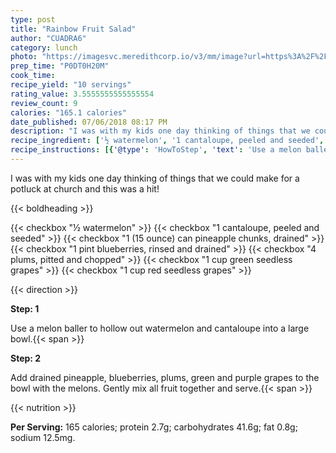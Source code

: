 ```yaml
---
type: post
title: "Rainbow Fruit Salad"
author: "CUADRA6"
category: lunch
photo: "https://imagesvc.meredithcorp.io/v3/mm/image?url=https%3A%2F%2Fimages.media-allrecipes.com%2Fuserphotos%2F95674.jpg"
prep_time: "P0DT0H20M"
cook_time: 
recipe_yield: "10 servings"
rating_value: 3.5555555555555554
review_count: 9
calories: "165.1 calories"
date_published: 07/06/2018 08:17 PM
description: "I was with my kids one day thinking of things that we could make for a potluck  at church and this was a hit!"
recipe_ingredient: ['½ watermelon', '1 cantaloupe, peeled and seeded', '1 (15 ounce) can pineapple chunks, drained', '1 pint blueberries, rinsed and drained', '4 plums, pitted and chopped', '1 cup green seedless grapes', '1 cup red seedless grapes']
recipe_instructions: [{'@type': 'HowToStep', 'text': 'Use a melon baller to hollow out watermelon and cantaloupe into a large bowl.\n'}, {'@type': 'HowToStep', 'text': 'Add drained pineapple, blueberries, plums, green and purple grapes to the bowl with the melons.  Gently mix all fruit together and serve.\n'}]
---
```


I was with my kids one day thinking of things that we could make for a potluck  at church and this was a hit! 

{{< boldheading >}}

{{< checkbox "½  watermelon" >}}
{{< checkbox "1  cantaloupe, peeled and seeded" >}}
{{< checkbox "1 (15 ounce) can pineapple chunks, drained" >}}
{{< checkbox "1 pint blueberries, rinsed and drained" >}}
{{< checkbox "4  plums, pitted and chopped" >}}
{{< checkbox "1 cup green seedless grapes" >}}
{{< checkbox "1 cup red seedless grapes" >}}


{{< direction >}}

**Step: 1**

Use a melon baller to hollow out watermelon and cantaloupe into a large bowl.{{< span >}}

**Step: 2**

Add drained pineapple, blueberries, plums, green and purple grapes to the bowl with the melons.  Gently mix all fruit together and serve.{{< span >}}

{{< nutrition >}}

**Per Serving:** 165 calories; protein 2.7g; carbohydrates 41.6g; fat 0.8g; sodium 12.5mg.